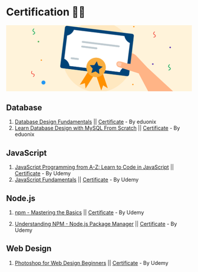 # Certification :man_technologist:

![my certification](/img/my-certification.png)

## Database

1. [Database Design Fundamentals](https://www.eduonix.com/database-design-fundamentals) || [Certificate](https://www.eduonix.com/certificate/816e65c642) - By eduonix
2. [Learn Database Design with MySQL From Scratch](https://www.eduonix.com/courses/Web-Development/Learn-Database-Design-with-MySQL-From-Scratch) || [Certificate](https://www.eduonix.com/certificate/202c338cf7) - By eduonix

## JavaScript

1. [JavaScript Programming from A-Z: Learn to Code in JavaScript](https://www.udemy.com/course/complete-javascript/) || [Certificate](https://www.udemy.com/certificate/UC-f39f08b5-c550-484b-adcb-42a89e2ddcca/)  - By Udemy
2. [JavaScript Fundamentals](https://www.udemy.com/course/javascriptfundamentals/) || [Certificate](https://www.udemy.com/certificate/UC-8d1b4417-577e-473e-88ed-a70ad741b920/)  - By Udemy

## Node.js

1. [npm - Mastering the Basics](https://www.udemy.com/course/npm-mastering-the-basics/) || [Certificate](https://www.udemy.com/certificate/UC-f6e8daa6-c77a-4bcd-ab5f-a86b71efc245/)  - By Udemy

2. [Understanding NPM - Node.js Package Manager](https://www.udemy.com/course/understanding-npm/) || [Certificate](https://www.udemy.com/certificate/UC-de5cb39c-6c38-44ab-9759-e79b630f4c82/)  - By Udemy

## Web Design

1. [Photoshop for Web Design Beginners](https://www.udemy.com/course/photoshop-for-web-design-beginners/) || [Certificate](https://www.udemy.com/certificate/UC-c60054c6-4310-4caf-8fc4-0b67a1aaebdc/)  - By Udemy
